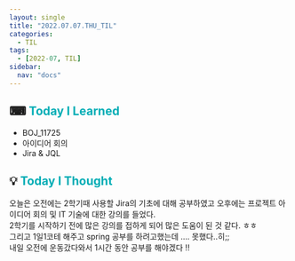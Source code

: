 ```yaml
---
layout: single
title: "2022.07.07.THU_TIL"
categories:
  - TIL
tags:
  - [2022-07, TIL]
sidebar:
  nav: "docs"
---
```


## ⌨ <a style="color:#00adb5">Today I Learned</a>

- BOJ_11725
- 아이디어 회의
- Jira & JQL

## 💡 <a style="color:#00adb5">Today I Thought</a>

오늘은 오전에는 2학기때 사용할 Jira의 기초에 대해 공부하였고 오후에는 프로젝트 아이디어 회의 및 IT 기술에 대한 강의를 들었다.<br>
2학기를 시작하기 전에 많은 강의를 접하게 되어 많은 도움이 된 것 같다. ㅎㅎ<br>
그리고 1일1코테 해주고 spring 공부를 하려고했는데 .... 못했다..히;;<br>
내일 오전에 운동갔다와서 1시간 동안 공부를 해야겠다 !!
